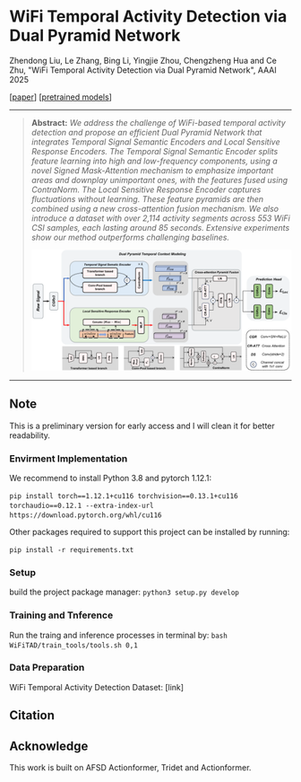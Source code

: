 # WiFi Temporal Activity Detection via Dual Pyramid Network

Zhendong Liu, Le Zhang, Bing Li, Yingjie Zhou, Chengzheng Hua and Ce Zhu, "WiFi Temporal Activity Detection via Dual Pyramid Network", AAAI 2025

[[paper](https://openaccess.thecvf.com/content/ICCV2023/papers/Li_Feature_Modulation_Transformer_Cross-Refinement_of_Global_Representation_via_High-Frequency_Prior_ICCV_2023_paper.pdf)] [[pretrained models](https://drive.google.com/file/d/13wAmc93BPeBUBQ24zUZOuUpdBFG2aAY5/view?usp=sharing)]

---
> **Abstract:** *We address the challenge of WiFi-based temporal activity detection and  propose an efficient Dual Pyramid Network that integrates Temporal Signal Semantic Encoders and Local Sensitive Response Encoders. The Temporal Signal Semantic Encoder splits feature learning into high and low-frequency components, using a novel Signed Mask-Attention mechanism to emphasize important areas and downplay unimportant ones, with the features fused using ContraNorm. The Local Sensitive Response Encoder captures fluctuations without learning. These feature pyramids are then combined using a new cross-attention fusion mechanism. We also introduce a dataset with over 2,114 activity segments across 553 WiFi CSI samples, each lasting around 85 seconds. Extensive experiments show our method outperforms challenging baselines.*
>
> <p align="center">
> <img width="700" src="figures/framework.pdf">
> </p>

---



## Note
This is a preliminary version for early access and I will clean it for better readability.

### Envirment Implementation
We recommend to install Python 3.8 and pytorch 1.12.1: 

`pip install torch==1.12.1+cu116 torchvision==0.13.1+cu116 torchaudio==0.12.1 --extra-index-url https://download.pytorch.org/whl/cu116`

Other packages required to support this project can be installed by running:

`pip install -r requirements.txt`

### Setup

build the project package manager: `python3 setup.py develop`

### Training and Tnference
Run the traing and inference processes in terminal by: `bash WiFiTAD/train_tools/tools.sh 0,1`

### Data Preparation
WiFi Temporal Activity Detection Dataset: [link]
<!-- (https://drive.google.com/file/d/1gy0ppFtypVTtgBfrFzdMJUbXTb1MbPSK/view?usp=drive_link) -->

## Citation

## Acknowledge
This work is built on AFSD Actionformer, Tridet and Actionformer.
